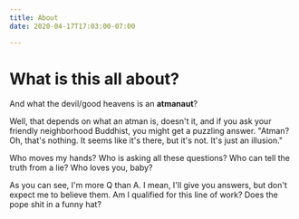 ```yaml
---
title: About
date: 2020-04-17T17:03:00-07:00

---
```

# What is this all about?

And what the devil/good heavens is an **atmanaut**?

Well, that depends on what an atman is, doesn't it, and if you ask your friendly neighborhood Buddhist, you might get a puzzling answer. "Atman? Oh, that's nothing. It seems like it's there, but it's not. It's just an illusion."

Who moves my hands? Who is asking all these questions? Who can tell the truth from a lie? Who loves you, baby?

As you can see, I'm more Q than A. I mean, I'll give you answers, but don't expect me to believe them. Am I qualified for this line of work? Does the pope shit in a funny hat?
